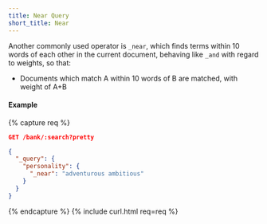 ```yaml
---
title: Near Query
short_title: Near
---
```


Another commonly used operator is `_near`, which finds terms within 10 words
of each other in the current document, behaving like `_and` with regard to
weights, so that:

* Documents which match A within 10 words of B are matched, with weight of A+B

#### Example

{% capture req %}

```json
GET /bank/:search?pretty

{
  "_query": {
    "personality": {
      "_near": "adventurous ambitious"
    }
  }
}
```
{% endcapture %}
{% include curl.html req=req %}
